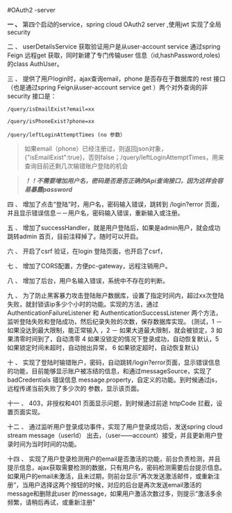 #OAuth2 -server

**一  、** 第四个启动的service，spring cloud OAuth2 server ,使用jwt 实现了全局 security

二 、 userDetailsService 获取验证用户是从user-account service 通过spring Feign 远程get 获取，同时新建了专门传输user 信息（id,hashPassword,roles)的class AuthUser。

三 、  提供了用户login时，ajax查询email，phone 是否存在于数据库的 rest 接口（也是通过spring Feign从user-account service get ）两个对外查询的非security 接口是：

	/query/isEmailExist?email=xx
	
	/query/isPhoneExist?phone=xx
	
	/query/leftLoginAttemptTimes (no 参数）


> 如果email（phone）已经注册过，则返回json对象，{"isEmailExist":true}，否则false；/query/leftLoginAttemptTimes，用来查询目前还剩几次输错账户登陆的机会

> ***！！不需要增加用户名，密码是否是否正确的Api查询接口，因为这样会容易暴露password***

四 、 增加了点击“登陆”时，用户名，密码输入错误，跳转到 /login?error 页面，并且显示错误信息－－用户名，密码输入错误，重新输入或注册。

五 、 增加了successHandler，就是用户登陆后，如果是admin用户，就会成功跳转admin 首页，目前注释掉了。随时可以开启。

六 、 开启了csrf 验证，在login 登陆页面，也开启了csrf，

七 、 增加了CORS配置，方便pc-gateway，远程注销用户。

八 、 增加了后台，用户名输入错误，系统中不存在的判断。

九 、 为了防止黑客暴力攻击登陆账户数据库，设置了指定时间内，超过xx次登陆失败，就封锁该ip多少个小时的功能。实现的方法，通过AuthenticationFailureListener 和 AuthenticationSuccessListener 两个方法，监听登陆失败和登陆成功，然后纪录失败的次数，保存数据库实现。
 (测试，1 － 如果没达到最大限制，能正常输入 ，2 － 如果大道最大限制，就会被锁定，3 如果清零时间到了，自动清零 4 如果没锁定的情况下登录成功，自动恢复默认，5 如果锁定时间未超时，自动抛出异常， 6 如果锁定超时，自动恢复默认)

十 、 实现了登陆时输错账户，密码，自动跳转/login?error页面，显示错误信息的功能，目前能够显示账户被冻结的信息，和通过messageSource，实现了 badCredentials 错误信息 message.property，自定义的功能。到时候通过js，远程传递当前失败了多少次的 参数，显示该页面。

十一 、 403，非授权和401 页面显示问题，到时候通过前途 httpCode 拦截，设置页面实现。

十二 、 通过监听用户登录成功事件，实现了用户登录成功后，发送spring cloud stream message（userId） 出去，（user——account）接受，并且更新用户登录时间为当时时间的功能。

十四 、 实现了用户登录检测用户的email是否激活的功能，前台负责检测，并且提示信息，ajax获取需要检测的数据，只有用户名，密码检测需要后台提示信息。如果用户的email未激活，且未过期，则前台显示“再次发送激活邮件，或重新注册”，当用户选择这两个按钮的时候，对应的后台是再次发送email激活的message和删除此user 的message，如果用户激活次数过多，则提示“激活多余频繁，请稍后再试，或重新注册”
